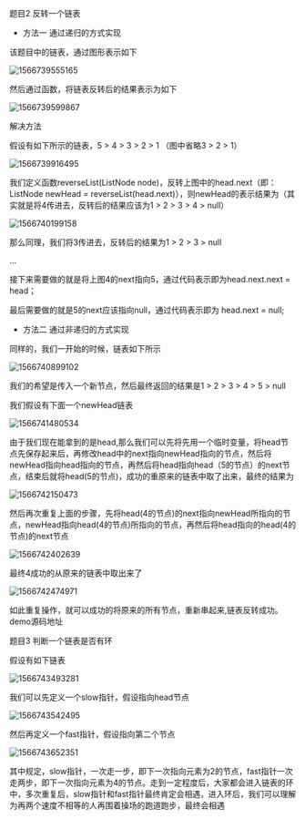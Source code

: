 题目2 反转一个链表

- 方法一 通过递归的方式实现

该题目中的链表，通过图形表示如下

![1566739555165](C:\Users\T\AppData\Roaming\Typora\typora-user-images\1566739555165.png)

然后通过函数，将链表反转后的结果表示为如下

![1566739599867](C:\Users\T\AppData\Roaming\Typora\typora-user-images\1566739599867.png)

解决方法

假设有如下所示的链表，5 > 4 > 3 > 2 > 1 （图中省略3 > 2 > 1）

![1566739916495](C:\Users\T\AppData\Roaming\Typora\typora-user-images\1566739916495.png)

我们定义函数reverseList(ListNode node)，反转上图中的head.next（即：ListNode newHead = reverseList(head.next)），则newHead的表示结果为（其实就是将4传进去，反转后的结果应该为1 > 2 > 3 > 4 > null）

![1566740199158](C:\Users\T\AppData\Roaming\Typora\typora-user-images\1566740199158.png)

那么同理，我们将3传进去，反转后的结果为1 > 2 > 3 > null

...

接下来需要做的就是将上图4的next指向5，通过代码表示即为head.next.next = head；

最后需要做的就是5的next应该指向null，通过代码表示即为 head.next = null;

- 方法二 通过非递归的方式实现

同样的，我们一开始的时候，链表如下所示

![1566740899102](C:\Users\T\AppData\Roaming\Typora\typora-user-images\1566740899102.png)

我们的希望是传入一个新节点，然后最终返回的结果是1 > 2 > 3 > 4 > 5 > null

我们假设有下面一个newHead链表

![1566741480534](C:\Users\T\AppData\Roaming\Typora\typora-user-images\1566741480534.png)

由于我们现在能拿到的是head,那么我们可以先将先用一个临时变量，将head节点先保存起来后，再修改head中的next指向newHead指向的节点，然后将newHead指向head指向的节点，再然后将head指向head（5的节点）的next节点，结束后就将head(5的节点)，成功的重原来的链表中取了出来，最终的结果为

![1566742150473](C:\Users\T\AppData\Roaming\Typora\typora-user-images\1566742150473.png)

然后再次重复上面的步骤，先将head(4的节点)的next指向newHead所指向的节点，newHead指向head(4的节点)所指向的节点，再然后将head指向的head(4的节点)的next节点

![1566742402639](C:\Users\T\AppData\Roaming\Typora\typora-user-images\1566742402639.png)

最终4成功的从原来的链表中取出来了

![1566742474971](C:\Users\T\AppData\Roaming\Typora\typora-user-images\1566742474971.png)

如此重复操作，就可以成功的将原来的所有节点，重新串起来,链表反转成功。demo源码地址

题目3 判断一个链表是否有环

假设有如下链表

![1566743493281](C:\Users\T\AppData\Roaming\Typora\typora-user-images\1566743493281.png)

我们可以先定义一个slow指针，假设指向head节点

![1566743542495](C:\Users\T\AppData\Roaming\Typora\typora-user-images\1566743542495.png)

然后再定义一个fast指针，假设指向第二个节点

![1566743652351](C:\Users\T\AppData\Roaming\Typora\typora-user-images\1566743652351.png)

其中规定，slow指针，一次走一步，即下一次指向元素为2的节点，fast指针一次走两步，即下一次指向元素为4的节点。走到一定程度后，大家都会进入链表的环中，多次重复后，slow指针和fast指针最终肯定会相遇，进入环后，我们可以理解为再两个速度不相等的人再围着操场的跑道跑步，最终会相遇